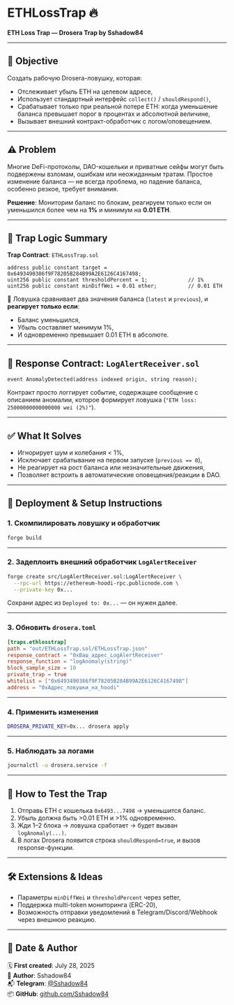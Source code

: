# ETHLossTrap 🔥  
**ETH Loss Trap — Drosera Trap by Sshadow84**

---

## 🧠 Objective

Создать рабочую Drosera-ловушку, которая:

- Отслеживает убыль ETH на целевом адресе,
- Использует стандартный интерфейс `collect()` / `shouldRespond()`,
- Срабатывает только при реальной потере ETH: когда уменьшение баланса превышает порог в процентах и абсолютной величине,
- Вызывает внешний контракт-обработчик с логом/оповещением.

---

## ⚠️ Problem

Многие DeFi-протоколы, DAO-кошельки и приватные сейфы могут быть подвержены взломам, ошибкам или неожиданным тратам. Простое изменение баланса — не всегда проблема, но падение баланса, особенно резкое, требует внимания.

**Решение**: Мониторим баланс по блокам, реагируем только если он уменьшился более чем на **1%** и минимум на **0.01 ETH**.

---

## 🧩 Trap Logic Summary

**Trap Contract**: `ETHLossTrap.sol`

```solidity
address public constant target = 0x6493490386f9F78205B284B99A2E6126C4167498;
uint256 public constant thresholdPercent = 1;             // 1%
uint256 public constant minDiffWei = 0.01 ether;          // 0.01 ETH
```

📌 Ловушка сравнивает два значения баланса (`latest` и `previous`), и **реагирует только если**:
- Баланс уменьшился,
- Убыль составляет минимум 1%,
- И одновременно превышает 0.01 ETH в абсолюте.

---

## 📣 Response Contract: `LogAlertReceiver.sol`

```solidity
event AnomalyDetected(address indexed origin, string reason);
```

Контракт просто логгирует событие, содержащее сообщение с описанием аномалии, которое формирует ловушка (`"ETH loss: 25000000000000000 wei (2%)"`).

---

## ✅ What It Solves

- Игнорирует шум и колебания < 1%,
- Исключает срабатывание на первом запуске (`previous == 0`),
- Не реагирует на рост баланса или незначительные движения,
- Позволяет встроить в автоматические оповещения/реакции в DAO.

---

## 🚀 Deployment & Setup Instructions

### 1. Скомпилировать ловушку и обработчик

```bash
forge build
```

---

### 2. Задеплоить внешний обработчик `LogAlertReceiver`

```bash
forge create src/LogAlertReceiver.sol:LogAlertReceiver \
  --rpc-url https://ethereum-hoodi-rpc.publicnode.com \
  --private-key 0x...
```

Сохрани адрес из `Deployed to: 0x...` — он нужен далее.

---

### 3. Обновить `drosera.toml`

```toml
[traps.ethlosstrap]
path = "out/ETHLossTrap.sol/ETHLossTrap.json"
response_contract = "0xВаш_адрес_LogAlertReceiver"
response_function = "logAnomaly(string)"
block_sample_size = 10
private_trap = true
whitelist = ["0x6493490386f9F78205B284B99A2E6126C4167498"]
address = "0xАдрес_ловушки_на_hoodi"
```

---

### 4. Применить изменения

```bash
DROSERA_PRIVATE_KEY=0x... drosera apply
```

---

### 5. Наблюдать за логами

```bash
journalctl -u drosera.service -f
```

---

## 🧪 How to Test the Trap

1. Отправь ETH с кошелька `0x6493...7498` → уменьшится баланс.
2. Убыль должна быть >0.01 ETH и >1% одновременно.
3. Жди 1–2 блока → ловушка сработает → будет вызван `logAnomaly(...)`.
4. В логах Drosera появится строка `shouldRespond=true`, и вызов response-функции.

---

## 🛠️ Extensions & Ideas

- Параметры `minDiffWei` и `thresholdPercent` через setter,
- Поддержка multi-token мониторинга (ERC-20),
- Возможность отправки уведомлений в Telegram/Discord/Webhook через внешнюю реакцию.

---

## 📅 Date & Author

🗓️ **First created**: July 28, 2025  
👤 **Author**: Sshadow84  
📬 **Telegram**: [@Sshadow84](https://t.me/Sshadow84)  
📦 **GitHub**: [github.com/Sshadow84](https://github.com/Sshadow84)
